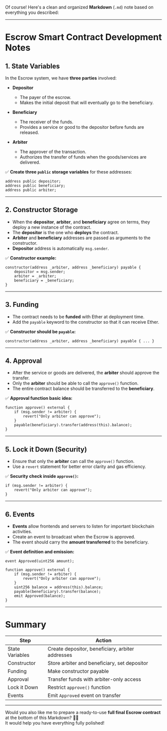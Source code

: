 Of course! Here's a clean and organized **Markdown** (`.md`) note based on everything you described:

---

# Escrow Smart Contract Development Notes

## 1. State Variables

In the Escrow system, we have **three parties** involved:

- **Depositor**  
  - The payer of the escrow.  
  - Makes the initial deposit that will eventually go to the beneficiary.

- **Beneficiary**  
  - The receiver of the funds.  
  - Provides a service or good to the depositor before funds are released.

- **Arbiter**  
  - The approver of the transaction.  
  - Authorizes the transfer of funds when the goods/services are delivered.

✅ **Create three `public` storage variables** for these addresses:
```solidity
address public depositor;
address public beneficiary;
address public arbiter;
```

---

## 2. Constructor Storage

- When the **depositor**, **arbiter**, and **beneficiary** agree on terms, they deploy a new instance of the contract.
- The **depositor** is the one who **deploys** the contract.
- **Arbiter** and **beneficiary** addresses are passed as arguments to the constructor.
- **Depositor** address is automatically `msg.sender`.

✅ **Constructor example:**
```solidity
constructor(address _arbiter, address _beneficiary) payable {
    depositor = msg.sender;
    arbiter = _arbiter;
    beneficiary = _beneficiary;
}
```

---

## 3. Funding

- The contract needs to be **funded** with Ether at deployment time.
- Add the `payable` keyword to the constructor so that it can receive Ether.

✅ **Constructor should be `payable`:**
```solidity
constructor(address _arbiter, address _beneficiary) payable { ... }
```

---

## 4. Approval

- After the service or goods are delivered, the **arbiter** should approve the transfer.
- Only the **arbiter** should be able to call the `approve()` function.
- The entire contract balance should be transferred to the **beneficiary**.

✅ **Approval function basic idea:**
```solidity
function approve() external {
    if (msg.sender != arbiter) {
        revert("Only arbiter can approve");
    }
    payable(beneficiary).transfer(address(this).balance);
}
```

---

## 5. Lock it Down (Security)

- Ensure that only the **arbiter** can call the `approve()` function.
- Use a `revert` statement for better error clarity and gas efficiency.

✅ **Security check inside `approve()`:**
```solidity
if (msg.sender != arbiter) {
    revert("Only arbiter can approve");
}
```

---

## 6. Events

- **Events** allow frontends and servers to listen for important blockchain activities.
- Create an event to broadcast when the Escrow is approved.
- The event should carry the **amount transferred** to the beneficiary.

✅ **Event definition and emission:**
```solidity
event Approved(uint256 amount);

function approve() external {
    if (msg.sender != arbiter) {
        revert("Only arbiter can approve");
    }
    uint256 balance = address(this).balance;
    payable(beneficiary).transfer(balance);
    emit Approved(balance);
}
```

---

# Summary

| Step            | Action                          |
|-----------------|----------------------------------|
| State Variables | Create depositor, beneficiary, arbiter addresses |
| Constructor     | Store arbiter and beneficiary, set depositor |
| Funding         | Make constructor payable |
| Approval        | Transfer funds with arbiter-only access |
| Lock it Down    | Restrict `approve()` function |
| Events          | Emit `Approved` event on transfer |

---

Would you also like me to prepare a ready-to-use **full final Escrow contract** at the bottom of this Markdown? 🚀✨  
It would help you have everything fully polished!